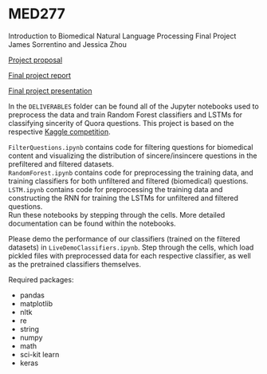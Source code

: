 # MED277

Introduction to Biomedical Natural Language Processing Final Project\
James Sorrentino and Jessica Zhou

[Project proposal](https://docs.google.com/document/d/1CuFxbl7UYIsE8zaTxz7CsERl31eqVIJaM7aDxzFsWqU/edit?usp=sharing)

[Final project report](https://docs.google.com/document/d/1H5nZ3QRxygRVN4XT-zGZPvzfdh82XzjH0bJnDklcCZw/edit?usp=sharing)

[Final project presentation](https://docs.google.com/presentation/d/1nnD3AUv3o0FKc7B7z9bW2O10pIfAblt06K3jR8_eFbM/edit?usp=sharing)

In the `DELIVERABLES` folder can be found all of the Jupyter notebooks used to preprocess the data and train Random Forest classifiers and LSTMs for classifying sincerity of Quora questions. This project is based on the respective [Kaggle competition](https://www.kaggle.com/c/quora-insincere-questions-classification).

`FilterQuestions.ipynb` contains code for filtering questions for biomedical content and visualizing the distribution of sincere/insincere questions in the prefiltered and filtered datasets.\
`RandomForest.ipynb` contains code for preprocessing the training data, and training classifiers for both unfiltered and filtered (biomedical) questions.\
`LSTM.ipynb` contains code for preprocessing the training data and constructing the RNN for training the LSTMs for unfiltered and filtered questions.\
Run these notebooks by stepping through the cells. More detailed documentation can be found within the notebooks.

Please demo the performance of our classifiers (trained on the filtered datasets) in `LiveDemoClassifiers.ipynb`. Step through the cells, which load pickled files with preprocessed data for each respective classifier, as well as the pretrained classifiers themselves.

Required packages:
- pandas
- matplotlib
- nltk
- re
- string
- numpy
- math
- sci-kit learn
- keras 

